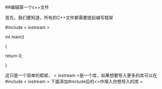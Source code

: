 ##编辑第一个c++文件

首先，我们要知道，所有的C++文件都需要提前编写框架

#include < iostream >

int main() 

{

return 0;

}

这只是一个简单的框架， < iostream >是一个库，如果想要导入更多的库可以在#include < iostream > 下面添加#include后的<>中填入你想导入的库
+